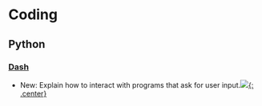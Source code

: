 # Coding

## Python

### [Dash](python_sh.md)

* New: Explain how to interact with programs that ask for user input.[![](not-by-ai.svg){: .center}](https://notbyai.fyi)
